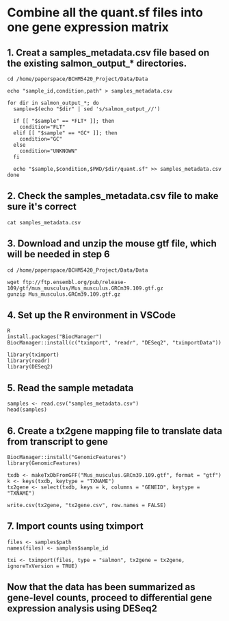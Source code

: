 # Combine all the quant.sf files into one gene expression matrix

## 1. Creat a samples_metadata.csv file based on the existing salmon_output_* directories.
```
cd /home/paperspace/BCHM5420_Project/Data/Data

echo "sample_id,condition,path" > samples_metadata.csv

for dir in salmon_output_*; do
  sample=$(echo "$dir" | sed 's/salmon_output_//')

  if [[ "$sample" == *FLT* ]]; then
    condition="FLT"
  elif [[ "$sample" == *GC* ]]; then
    condition="GC"
  else
    condition="UNKNOWN"
  fi

  echo "$sample,$condition,$PWD/$dir/quant.sf" >> samples_metadata.csv
done
```
## 2. Check the samples_metadata.csv file to make sure it's correct
```
cat samples_metadata.csv
```
## 3. Download and unzip the mouse gtf file, which will be needed in step 6
```
cd /home/paperspace/BCHM5420_Project/Data/Data

wget ftp://ftp.ensembl.org/pub/release-109/gtf/mus_musculus/Mus_musculus.GRCm39.109.gtf.gz
gunzip Mus_musculus.GRCm39.109.gtf.gz
```
## 4. Set up the R environment in VSCode
```
R
install.packages("BiocManager")
BiocManager::install(c("tximport", "readr", "DESeq2", "tximportData"))

library(tximport)
library(readr)
library(DESeq2)
```
## 5. Read the sample metadata
```
samples <- read.csv("samples_metadata.csv")
head(samples)
```
## 6. Create a tx2gene mapping file to translate data from transcript to gene
```
BiocManager::install("GenomicFeatures")
library(GenomicFeatures)

txdb <- makeTxDbFromGFF("Mus_musculus.GRCm39.109.gtf", format = "gtf")
k <- keys(txdb, keytype = "TXNAME")
tx2gene <- select(txdb, keys = k, columns = "GENEID", keytype = "TXNAME")

write.csv(tx2gene, "tx2gene.csv", row.names = FALSE)
```
## 7. Import counts using tximport
```
files <- samples$path
names(files) <- samples$sample_id

txi <- tximport(files, type = "salmon", tx2gene = tx2gene, ignoreTxVersion = TRUE)
```
## Now that the data has been summarized as gene-level counts, proceed to differential gene expression analysis using DESeq2

